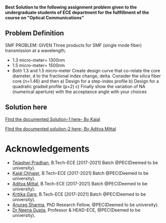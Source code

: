 **Best Solution to the following assignment problem given to the undergraduate 
students of ECE department for the fullfillment of the course on "Optical Communications"**

## Problem Definition
SMF PROBLEM:
GIVEN
Three products for SMF (single mode fiber) transmission at a wavelength;
* 1.3 micro-meter= 1300nm
* 1.5 micro-meter= 1500nm
* Both 1.3 and 1.5 micro-meter
Create design curve that co-relate the core diameter, d to the fractional index change, delta.
Consider the silica fiber core (n=1.46) and then
a) Design for a step-index profile
b) Design for a quadratic graded profile (p=2)
c) Finally show the variation of NA (numerical aperture) with the acceptance angle with your choices

## Solution here

[FInd the documented Solution-1 here- By Kajal](https://github.com/NANOPHOTONIC-RESEARCH-SOCIETY-AT-PEC/Dr_NEENA_GUPTA_CLASSROOM/blob/master/Codes/Kajal_Chhajer_OpticalAssignment-1-Solution.ipynb)

[FInd the documented soluiton-2 here- By Aditya Mittal](https://github.com/NANOPHOTONIC-RESEARCH-SOCIETY-AT-PEC/Dr_NEENA_GUPTA_CLASSROOM/blob/master/Codes/Aditya%20Mittal%20-%20optical%20script.ipynb)


# Acknowledgements
- [Tejashwi Pradhan](https://github.com/tejashwip), B.Tech-ECE [2017-2021] Batch @PEC(Deemed to be university). 
- [Kajal Chhajer](https://github.com/KajalChhajer), B.Tech-ECE [2017-2021] Batch @PEC(Deemed to be university). 
- [Aditya Mittal](https://github.com/aditya-mittal-17105075), B.Tech-ECE [2017-2021] Batch @PEC(Deemed to be university). 
- [Kritika Garg](https://github.com/kritikagarg-pec), B.Tech-ECE [2017-2021] Batch @PEC(Deemed to be university).
- [Anurag Sharma](https://github.com/designerguy13-photonics), PhD Research Fellow, @PEC(Deemed to be university).
- [Dr Neena Gupta](https://github.com/ng65-photonics), Professor & HEAD-ECE, @PEC(Deemed to be university).
